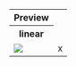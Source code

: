 <table> 
<tr>
  
  <th>
    Preview
  </th>
</tr>

<tr>
  
  <th>
    linear
  </th>
</tr>
<tr>
  <td>
    <img src="https://justusdeckerde.wordpress.com/wp-content/uploads/2025/04/linear-2.png">
  </td>
  <td>
    x
  </td>
</tr>

</table>
